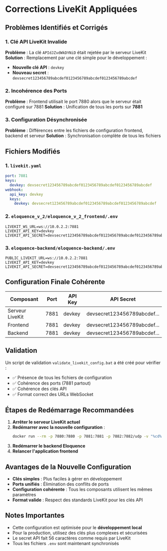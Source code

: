 # Corrections LiveKit Appliquées

## Problèmes Identifiés et Corrigés

### 1. Clé API LiveKit Invalide
**Problème** : La clé `APIdJZvdWkDYNiD` était rejetée par le serveur LiveKit
**Solution** : Remplacement par une clé simple pour le développement :
- **Nouvelle clé API** : `devkey`
- **Nouveau secret** : `devsecret123456789abcdef0123456789abcdef0123456789abcdef`

### 2. Incohérence des Ports
**Problème** : Frontend utilisait le port 7880 alors que le serveur était configuré sur 7881
**Solution** : Unification de tous les ports sur **7881**

### 3. Configuration Désynchronisée
**Problème** : Différences entre les fichiers de configuration frontend, backend et serveur
**Solution** : Synchronisation complète de tous les fichiers

## Fichiers Modifiés

### 1. `livekit.yaml`
```yaml
port: 7881
keys:
  devkey: devsecret123456789abcdef0123456789abcdef0123456789abcdef
webhook:
  api_key: devkey
  keys:
    devkey: devsecret123456789abcdef0123456789abcdef0123456789abcdef
```

### 2. `eloquence_v_2/eloquence_v_2_frontend/.env`
```env
LIVEKIT_WS_URL=ws://10.0.2.2:7881
LIVEKIT_API_KEY=devkey
LIVEKIT_API_SECRET=devsecret123456789abcdef0123456789abcdef0123456789abcdef
```

### 3. `eloquence-backend/eloquence-backend/.env`
```env
PUBLIC_LIVEKIT_URL=ws://10.0.2.2:7881
LIVEKIT_API_KEY=devkey
LIVEKIT_API_SECRET=devsecret123456789abcdef0123456789abcdef0123456789abcdef
```

## Configuration Finale Cohérente

| Composant | Port | API Key | API Secret |
|-----------|------|---------|------------|
| Serveur LiveKit | 7881 | devkey | devsecret123456789abcdef... |
| Frontend | 7881 | devkey | devsecret123456789abcdef... |
| Backend | 7881 | devkey | devsecret123456789abcdef... |

## Validation

Un script de validation `validate_livekit_config.bat` a été créé pour vérifier :
- ✅ Présence de tous les fichiers de configuration
- ✅ Cohérence des ports (7881 partout)
- ✅ Cohérence des clés API
- ✅ Format correct des URLs WebSocket

## Étapes de Redémarrage Recommandées

1. **Arrêter le serveur LiveKit actuel**
2. **Redémarrer avec la nouvelle configuration** :
   ```bash
   docker run --rm -p 7880:7880 -p 7881:7881 -p 7882:7882/udp -v "%cd%\livekit.yaml:/livekit.yaml" livekit/livekit-server --config /livekit.yaml --bind 0.0.0.0
   ```
3. **Redémarrer le backend Eloquence**
4. **Relancer l'application frontend**

## Avantages de la Nouvelle Configuration

- **Clés simples** : Plus faciles à gérer en développement
- **Ports unifiés** : Élimination des conflits de ports
- **Configuration cohérente** : Tous les composants utilisent les mêmes paramètres
- **Format valide** : Respect des standards LiveKit pour les clés API

## Notes Importantes

- Cette configuration est optimisée pour le **développement local**
- Pour la production, utilisez des clés plus complexes et sécurisées
- Le secret API fait 56 caractères comme requis par LiveKit
- Tous les fichiers `.env` sont maintenant synchronisés
